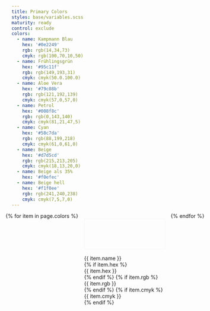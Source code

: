 ```yaml
---
title: Primary Colors
styles: base/variables.scss
maturity: ready
control: exclude
colors: 
  - name: Kampmann Blau
    hex: '#0e2249'
    rgb: rgb(14,34,73)
	cmyk: rgb(100,70,10,50)
  - name: Frühlingsgrün
    hex: '#95c11f'
    rgb: rgb(149,193,31)
	cmyk: cmyk(50.0.100.0)
  - name: Aloe Vera
    hex: '#79c08b'
    rgb: rgb(121,192,139)
	cmyk: cmyk(57,0,57,0)
  - name: Petrol
    hex: '#008f8c'
    rgb: rgb(0,143,140)
	cmyk: cmyk(81,21,47,5)
  - name: Cyan
    hex: '#58c7da'
    rgb: rgb(88,199,218)
	cmyk: cmyk(61,0,61,0)
  - name: Beige
    hex: '#d7d5cd'
    rgb: rgb(215,213,205)
	cmyk: cmyk(18,13,20,0)
  - name: Beige als 35%
    hex: '#f0efec'
  - name: Beige hell
    hex: '#f1f0ee'
    rgb: rgb(241,240,238)
	cmyk: cmyk(7,5,7,0)	
---
```

<style>
.set {
  display: flex;
  flex-wrap: wrap;
  margin: 0 -1rem;
  margin-top: 0;
  padding: 0;
  list-style: none;
}
li {
  flex: 1 0 20%;
  margin: 1rem;
}
.color {
  width: 100%;
  min-width: 160px;
  height: 80px;
  color: white;
  border: 1px solid whitesmoke;
  margin-bottom: 1rem;
}
p {
  margin: 0;
}
</style>
<ul class="set">
{% for item in page.colors %} 
  <li>
    <div class="color" style="background:{{ item.hex }}"></div> 
    <p>{{ item.name }}</p>
    {% if item.hex %}<p>{{ item.hex }}</p>{% endif %}
    {% if item.rgb %}<p>{{ item.rgb }}</p>{% endif %}
	{% if item.cmyk %}<p>{{ item.cmyk }}</p>{% endif %}
  </li>
{% endfor %}
</ul>